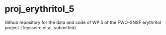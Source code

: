 # proj_erythritol_5

Github repository for the data and code of WP 5 of the FWO-SNSF erythritol project (Teysseire et al, submitted)
